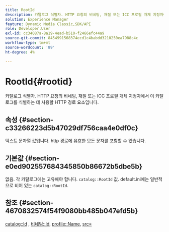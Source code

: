 ```yaml
---
title: RootId
description: 카탈로그 식별자. HTTP 요청의 비네팅, 재질 또는 ICC 프로필 개체 지정자에서 이 카탈로그를 식별하는 데 사용할 HTTP 경로 요소입니다.
solution: Experience Manager
feature: Dynamic Media Classic,SDK/API
role: Developer,User
exl-id: cc34087a-8a19-4ead-b510-f2466efc44a9
source-git-commit: 8454991568374ecd1c4babdd3210250ea7988c4c
workflow-type: tm+mt
source-wordcount: '89'
ht-degree: 4%

---
```


# RootId{#rootid}

카탈로그 식별자. HTTP 요청의 비네팅, 재질 또는 ICC 프로필 개체 지정자에서 이 카탈로그를 식별하는 데 사용할 HTTP 경로 요소입니다.

## 속성 {#section-c33266223d5b47029df756caa4e0df0c}

텍스트 문자열 값입니다. http 경로에 유효한 모든 문자를 포함할 수 있습니다.

## 기본값 {#section-e0ed902557684345850b86672b5dbe5b}

없음. 각 카탈로그에는 고유해야 합니다. `catalog::RootId` 값. default.ini에는 일반적으로 비어 있는 `catalog::RootId`.

## 참조 {#section-4670832574f54f9080bb485b047efd5b}

[catalog::Id](../../../../../ir-api/material-cat/image-rendering-api-ref/c-ir-material-catalog/c-ir-material-data-reference/r-ir-id.md#reference-cba2a53a952e403fb57a4e8569f9cf85) , [비네팅::Id](../../../../../ir-api/material-cat/image-rendering-api-ref/c-ir-material-catalog/c-ir-vignette-map-reference/r-ir-id-vignette.md#reference-2a7ba758924b4757b3234942304db7fd), [profile::Name](../../../../../ir-api/material-cat/image-rendering-api-ref/c-ir-material-catalog/c-ir-macro-definition-reference/r-ir-name.md#reference-63b663d2052545ffab030a23e7060b1e), [src=](../../../../../ir-api/http-protocol/image-rendering-api-ref/c-ir-http-protocol-ref/c-ir-http-protocol-command-reference/r-ir-src.md#reference-62c98abad22149d68d405ed6aaff8272)
